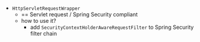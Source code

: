 * `HttpServletRequestWrapper`
  * == Servlet request / Spring Security compliant
  * how to use it?
    * add `SecurityContextHolderAwareRequestFilter` to Spring Security filter chain